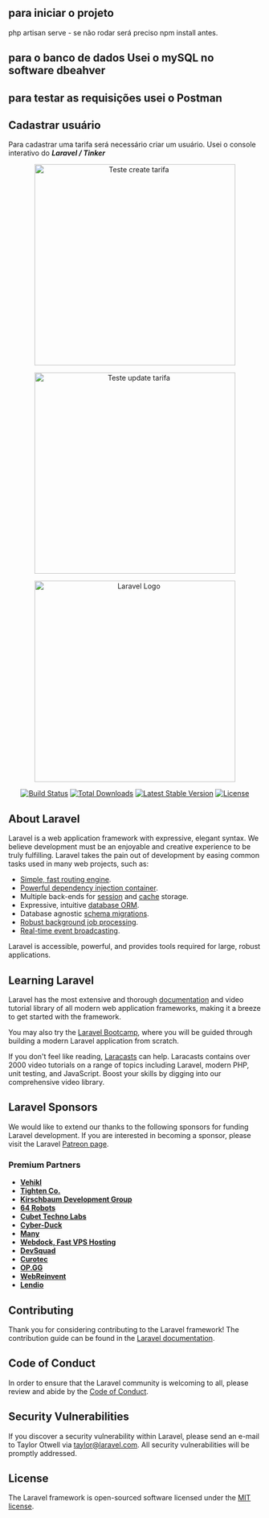 ## para iniciar o projeto 
php artisan serve - se não rodar será preciso npm install antes.

## para o banco de dados Usei o mySQL no software dbeahver

## para testar as requisições usei o Postman

## Cadastrar usuário

Para cadastrar uma tarifa será necessário criar um usuário.
Usei o console interativo do ***Laravel / Tinker***

<!--php artisan tinker (entrar na linha de comando Tinker)
Psy Shell v0.11.8 (PHP 8.1.10 — cli) by Justin Hileman

> $user = new \App\User(); // laravel 9 nao consegue mapear o arquivo, sendo necessario passar todo o caminho 
PHP Error:  Class "App\User" not found in Psy Shell code on line 1
$user = new \App\Models\User();  //pssar todo o caminho para conseguir criar o novo usuario.
=> App\Models\User {#4568}
> 

> $user->name = ‘Wellington ’;
=> "Wellington"
> 

> $user->email = 'example@outlook.com';
=> "example@outlook.com"
> 

> $user->password = bcrypt('12345');
=> "$2y$10$vr0SvCYm6rFeeNz9.WQUuucomfehJMIaBaMD5JXfe9HD7pYuZap0C"
> 

> $user->save(); salvar usuário
=> true
> 

> \App\Models\User::all(); mostrar todos os dados do usuário
=> Illuminate\Database\Eloquent\Collection {#4580
all: [
App\Models\User {#4582
id: 1,
name: "Wellington",
email: "Examplo@outlook.com",
email_verified_at: null,
#password: "$2y$10$vr0SvCYm6rFeeNz9.WQUuucomfehJMIaBaMD5JXfe9HD7pYuZap0C",
#remember_token: null,
created_at: "2022-09-27 01:38:29",
updated_at: "2022-09-27 01:38:29",
},
],
} -->

<p align="center"><img src="https://drive.google.com/file/d/15FyHAEcb0rwvo2ZMlaF0JD1V2tvNWJpG/view?usp=sharing"width="400" alt="Teste create tarifa"></p>


<p align="center"><img src="https://drive.google.com/file/d/1H3bDmlYh4KxkUUevUUO0VC5mSHNQ0Lsw/view?usp=sharing"width="400" alt="Teste update tarifa"></p>

<p align="center"><a href="https://laravel.com" target="_blank"><img src="https://raw.githubusercontent.com/laravel/art/master/logo-lockup/5%20SVG/2%20CMYK/1%20Full%20Color/laravel-logolockup-cmyk-red.svg" width="400" alt="Laravel Logo"></a></p>

<p align="center">
<a href="https://travis-ci.org/laravel/framework"><img src="https://travis-ci.org/laravel/framework.svg" alt="Build Status"></a>
<a href="https://packagist.org/packages/laravel/framework"><img src="https://img.shields.io/packagist/dt/laravel/framework" alt="Total Downloads"></a>
<a href="https://packagist.org/packages/laravel/framework"><img src="https://img.shields.io/packagist/v/laravel/framework" alt="Latest Stable Version"></a>
<a href="https://packagist.org/packages/laravel/framework"><img src="https://img.shields.io/packagist/l/laravel/framework" alt="License"></a>
</p>

## About Laravel

Laravel is a web application framework with expressive, elegant syntax. We believe development must be an enjoyable and creative experience to be truly fulfilling. Laravel takes the pain out of development by easing common tasks used in many web projects, such as:

- [Simple, fast routing engine](https://laravel.com/docs/routing).
- [Powerful dependency injection container](https://laravel.com/docs/container).
- Multiple back-ends for [session](https://laravel.com/docs/session) and [cache](https://laravel.com/docs/cache) storage.
- Expressive, intuitive [database ORM](https://laravel.com/docs/eloquent).
- Database agnostic [schema migrations](https://laravel.com/docs/migrations).
- [Robust background job processing](https://laravel.com/docs/queues).
- [Real-time event broadcasting](https://laravel.com/docs/broadcasting).

Laravel is accessible, powerful, and provides tools required for large, robust applications.

## Learning Laravel

Laravel has the most extensive and thorough [documentation](https://laravel.com/docs) and video tutorial library of all modern web application frameworks, making it a breeze to get started with the framework.

You may also try the [Laravel Bootcamp](https://bootcamp.laravel.com), where you will be guided through building a modern Laravel application from scratch.

If you don't feel like reading, [Laracasts](https://laracasts.com) can help. Laracasts contains over 2000 video tutorials on a range of topics including Laravel, modern PHP, unit testing, and JavaScript. Boost your skills by digging into our comprehensive video library.

## Laravel Sponsors

We would like to extend our thanks to the following sponsors for funding Laravel development. If you are interested in becoming a sponsor, please visit the Laravel [Patreon page](https://patreon.com/taylorotwell).

### Premium Partners

- **[Vehikl](https://vehikl.com/)**
- **[Tighten Co.](https://tighten.co)**
- **[Kirschbaum Development Group](https://kirschbaumdevelopment.com)**
- **[64 Robots](https://64robots.com)**
- **[Cubet Techno Labs](https://cubettech.com)**
- **[Cyber-Duck](https://cyber-duck.co.uk)**
- **[Many](https://www.many.co.uk)**
- **[Webdock, Fast VPS Hosting](https://www.webdock.io/en)**
- **[DevSquad](https://devsquad.com)**
- **[Curotec](https://www.curotec.com/services/technologies/laravel/)**
- **[OP.GG](https://op.gg)**
- **[WebReinvent](https://webreinvent.com/?utm_source=laravel&utm_medium=github&utm_campaign=patreon-sponsors)**
- **[Lendio](https://lendio.com)**

## Contributing

Thank you for considering contributing to the Laravel framework! The contribution guide can be found in the [Laravel documentation](https://laravel.com/docs/contributions).

## Code of Conduct

In order to ensure that the Laravel community is welcoming to all, please review and abide by the [Code of Conduct](https://laravel.com/docs/contributions#code-of-conduct).

## Security Vulnerabilities

If you discover a security vulnerability within Laravel, please send an e-mail to Taylor Otwell via [taylor@laravel.com](mailto:taylor@laravel.com). All security vulnerabilities will be promptly addressed.

## License

The Laravel framework is open-sourced software licensed under the [MIT license](https://opensource.org/licenses/MIT).
